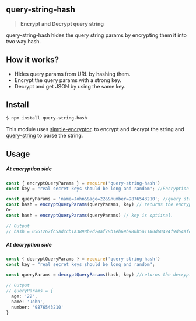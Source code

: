 ##  **query-string-hash**
> **Encrypt and Decrypt query string**

query-string-hash hides the query string params by encrypting them it into two way hash.

## **How it works?**
- Hides query params from URL by hashing them.
- Encrypt the query params with a strong key.
- Decrypt and get JSON by using the same key.

## **Install**
```sh 
$ npm install query-string-hash 
```

This module uses [simple-encryptor](https://www.npmjs.com/package/simple-encryptor). to encrypt and decrypt the string and [query-string](https://www.npmjs.com/package/query-string) to parse the string.


## **Usage**

##### **At encryption side**

```js
const { encryptQueryParams } = require('query-string-hash')
const key = "real secret keys should be long and random"; //Encryption key (optional) should be atleast 16 characters long.

const queryParams = 'name=John&&age=22&&number=9876543210'; //query string params which you want to encrypt
const hash = encryptQueryParams(queryParams, key) // returns the encryptd hash which can be used as a single query string while routing
Or
const hash = encryptQueryParams(queryParams) // key is optiinal.

// Output 
// hash = 0561267fc5adccb1a3898b2d24af78b1eb69b980b5a1180d60494f9d64afccbd081b27110880da8fadbe10ffa3fa4420uO8Ub4lj652Veq5u4DraQ2YH9j96/VjfFMQfJaYE7W05io6I4WQgV8QbZAA+Wc4R
```

##### **At decryption side**

```js
const { decryptQueryParams } = require('query-string-hash')
const key = "real secret keys should be long and random";

const queryParams = decryptQueryParams(hash, key) //returns the decrypted query params which can be used for further processing in JSON format.

// Output 
// queryParams = {
  age: '22',
  name: 'John',
  number: '9876543210'
}
```
